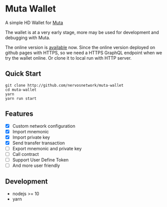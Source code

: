 # Muta Wallet

A simple HD Wallet for [Muta](https://github.com/nervosnetwork/muta)

The wallet is at a very early stage, more may be used for development and debugging with Muta.

The online version is [available](https://nervosnetwork.github.io/muta-wallet) now. Since the online version deployed on github pages with HTTPS, so we need a HTTPS GraphQL endpoint when we try the wallet online. Or clone it to local run with HTTP server.

## Quick Start

```shell
git clone http://github.com/nervosnetwork/muta-wallet
cd muta-wallet
yarn
yarn run start
```

## Features

- [x] Custom network configuration
- [x] Import mnemonic
- [x] Import private key
- [x] Send transfer transaction
- [ ] Export mnemonic and private key
- [ ] Call contract
- [ ] Support User Define Token
- [ ] And more user friendly

## Development

- nodejs >= 10
- yarn

